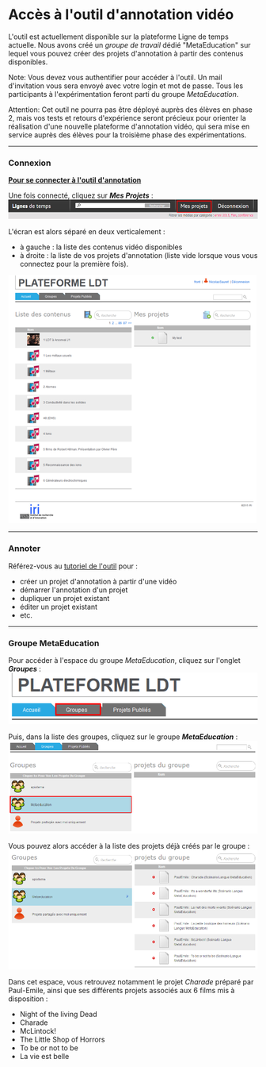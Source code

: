 # Accès à l'outil d'annotation vidéo

L'outil est actuellement disponible sur la plateforme Ligne de temps actuelle. Nous avons créé un *groupe de travail* dédié "MetaEducation" sur lequel vous pouvez créer des projets d'annotation à partir des contenus disponibles.

Note: Vous devez vous authentifier pour accéder à l'outil. Un mail d'invitation vous sera envoyé avec votre login et mot de passe. Tous les participants à l'expérimentation feront parti du groupe *MetaEducation*.

Attention: Cet outil ne pourra pas être déployé auprès des élèves en phase 2, mais vos tests et retours d'expérience seront précieux pour orienter la  réalisation d'une nouvelle plateforme d'annotation vidéo, qui sera mise en service auprès des élèves pour la troisième phase des expérimentations.

---

### Connexion

<i class="fa fa-arrow-right"></i> **[Pour se connecter à l'outil d'annotation](http://ldt.iri.centrepompidou.fr/ldtplatform/accounts/login/)**

Une fois connecté, cliquez sur ***Mes Projets*** :
![Mes projets](mesprojets.png)

L'écran est alors séparé en deux verticalement :

* à gauche : la liste des contenus vidéo disponibles
* à droite : la liste de vos projets d'annotation (liste vide lorsque vous vous connectez pour la première fois).

![Accueil Ldt](pfldt.png)

---

### Annoter

Référez-vous au [tutoriel de l'outil](tuto_annot.md) pour :

* créer un projet d'annotation à partir d'une vidéo
* démarrer l'annotation d'un projet
* dupliquer un projet existant
* éditer un projet existant
* etc.

---

### Groupe MetaEducation

Pour accéder à l'espace du groupe *MetaEducation*, cliquez sur l'onglet ***Groupes*** :
![Groupes](groupes.png)

Puis, dans la liste des groupes, cliquez sur le groupe ***MetaEducation*** :
![GroupeME](groupeme.png)

Vous pouvez alors accéder à la liste des projets déjà créés par le groupe :
![projetsgroupe](projetsgroupe.png)

Dans cet espace, vous retrouvez notamment le projet *Charade* préparé par Paul-Emile, ainsi que ses différents projets associés aux 6 films mis à disposition :

* Night of the living Dead
* Charade
* McLintock!
* The Little Shop of Horrors
* To be or not to be
* La vie est belle
